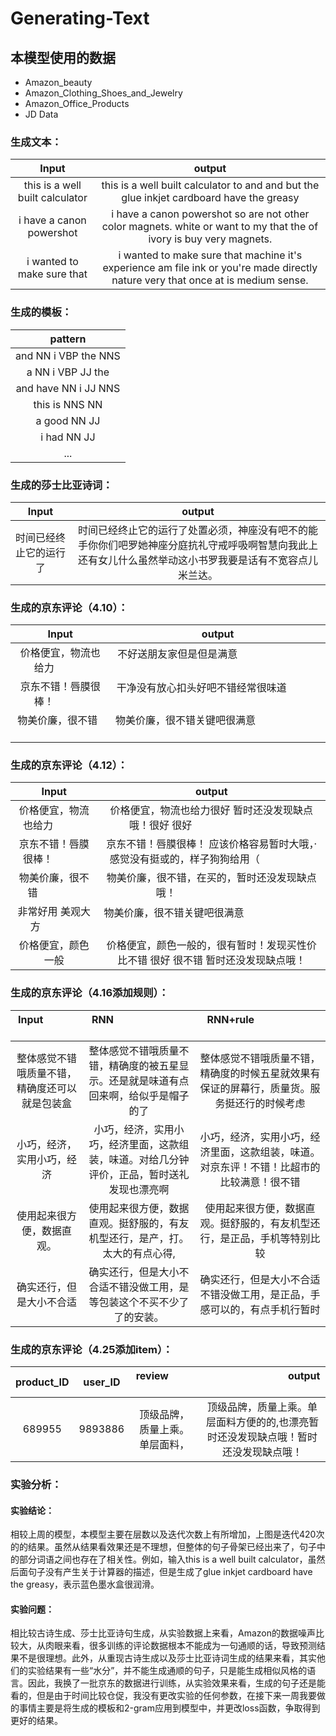 # Generating-Text
## 本模型使用的数据
* Amazon_beauty
* Amazon_Clothing_Shoes_and_Jewelry
* Amazon_Office_Products
* JD Data

### 生成文本：
| Input                         |output                                                                                  |
|:-----------------------------:|:--------------------------------------------------------------------------------------:|
|this is a well built calculator|this is a well built calculator to and and but the glue inkjet cardboard have the greasy|
|i have a canon powershot       |i have a canon powershot so are not other color magnets. white or want to my that the of ivory is buy very magnets.|
|i wanted to make sure that     |i wanted to make sure that machine it's experience am file ink or you're made directly nature very that once at is medium sense.|

### 生成的模板：
| pattern                   |
|:-------------------------:|
|and NN i VBP the NNS       |
|a NN i VBP JJ the          |
|and have NN i JJ NNS       |
|this is NNS NN             |
|a good NN JJ               |
|i had NN JJ                |
|...                        |

### 生成的莎士比亚诗词：
| Input                         |output                                                                                  |
|:-----------------------------:|:--------------------------------------------------------------------------------------:|
|时间已经终止它的运行了           |时间已经终止它的运行了处置必须，神座没有吧不的能手你你们吧罗她神座分庭抗礼守戒呼吸啊智慧向我此上还有女儿什么虽然举动这小书罗我要是话有不宽容点儿米兰达。|

### 生成的京东评论（4.10）：
| Input                         |output                                                                                  |
|:-----------------------------:|:--------------------------------------------------------------------------------------:|
|价格便宜，物流也给力             |不好送朋友家但是但是满意                                                                  |
|京东不错！唇膜很棒！             |干净没有放心扣头好吧不错经常很味道                                                         |
|物美价廉，很不错                 |物美价廉，很不错关键吧很满意                                                              |

### 生成的京东评论（4.12）：
| Input                         |output                                                                                  |
|:-----------------------------:|:--------------------------------------------------------------------------------------:|
|价格便宜，物流也给力             |价格便宜，物流也给力很好 暂时还没发现缺点哦！很好 很好                                       |
|京东不错！唇膜很棒！             |京东不错！唇膜很棒！ 应该价格容易暂时大哦，·感觉没有挺或的，样子狗狗给用（                    |
|物美价廉，很不错                 |物美价廉，很不错，在买的，暂时还没发现缺点哦！                                             |
|非常好用 美观大方                |物美价廉，很不错关键吧很满意                                                              |
|价格便宜，颜色一般               |价格便宜，颜色一般的，很有暂时！发现买性价比不错 很好 很不错 暂时还没发现缺点哦！              |

### 生成的京东评论（4.16添加规则）：
| Input                |  RNN                                        |   RNN+rule                                     |
|:--------------------:|:-----------------------------------------------:|:---------------------------------------------:|
|整体感觉不错哦质量不错，精确度还可以就是包装盒|整体感觉不错哦质量不错，精确度的被五星显示。还是就是味道有点回来啊，给似乎是帽子的了|整体感觉不错哦质量不错，精确度的时候五星就效果有保证的屏幕行，质量货。服务挺还行的时候考虑|
|小巧，经济，实用小巧，经济|小巧，经济，实用小巧，经济里面，这款组装，味道。对给几分钟评价，正品，暂时送礼发现也漂亮啊|小巧，经济，实用小巧，经济里面，这款组装，味道。对京东评！不错！比超市的比较满意！很不错|
|使用起来很方便，数据直观。|使用起来很方便，数据直观。挺舒服的，有友机型还行，是产，打。太大的有点心得,|使用起来很方便，数据直观。挺舒服的，有友机型还行，是正品，手机等特别比较|
|确实还行，但是大小不合适|确实还行，但是大小不合适不错没做工用，是等包装这个不买不少了了的安装。|确实还行，但是大小不合适不错没做工用，是正品，手感可以的，有点手机行暂时|

### 生成的京东评论（4.25添加item）：
| product_ID |user_ID     |                review                   |                                output                     |
|:----------:|:----------:|:---------------------------------------:|:---------------------------------------------------------:|
|689955|9893886|顶级品牌，质量上乘。单层面料，|顶级品牌，质量上乘。单层面料方便的的,也漂亮暂时还没发现缺点哦！暂时还没发现缺点哦！|
### 实验分析：
#### 实验结论：
相较上周的模型，本模型主要在层数以及迭代次数上有所增加，上图是迭代420次的的结果。虽然从结果看效果还是不理想，但整体的句子骨架已经出来了，句子中的部分词语之间也存在了相关性。例如，输入this is a well built calculator，虽然后面句子没有产生关于计算器的描述，但是生成了glue inkjet cardboard have the greasy，表示蓝色墨水盒很润滑。
#### 实验问题：
相比较古诗生成、莎士比亚诗句生成，从实验数据上来看，Amazon的数据噪声比较大，从肉眼来看，很多训练的评论数据根本不能成为一句通顺的话，导致预测结果不是很理想。此外，从重现古诗生成以及莎士比亚诗词生成的结果来看，其实他们的实验结果有一些“水分”，并不能生成通顺的句子，只是能生成相似风格的语言。因此，我换了一批京东的数据进行训练，从实验效果来看，生成的句子还是能看的，但是由于时间比较仓促，我没有更改实验的任何参数，在接下来一周我要做的事情主要是将生成的模板和2-gram应用到模型中，并更改loss函数，争取得到更好的结果。
